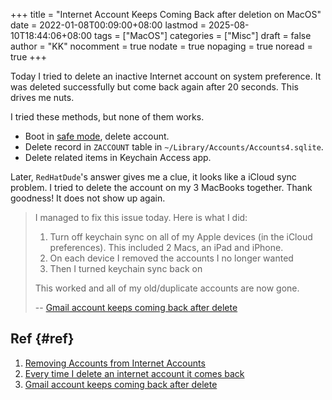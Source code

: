 +++
title = "Internet Account Keeps Coming Back after deletion on MacOS"
date = 2022-01-08T00:09:00+08:00
lastmod = 2025-08-10T18:44:06+08:00
tags = ["MacOS"]
categories = ["Misc"]
draft = false
author = "KK"
nocomment = true
nodate = true
nopaging = true
noread = true
+++

Today I tried to delete an inactive Internet account on system preference. It was deleted successfully but come back again after 20 seconds. This drives me nuts.

I tried these methods, but none of them works.

-   Boot in [safe mode](https://support.apple.com/en-us/HT201262), delete account.
-   Delete record in `ZACCOUNT` table in `~/Library/Accounts/Accounts4.sqlite`.
-   Delete related items in Keychain Access app.

Later, `RedHatDude`'s answer gives me a clue, it looks like a iCloud sync problem. I tried to delete the account on my 3 MacBooks together. Thank goodness! It does not show up again.

> I managed to fix this issue today. Here is what I did:
>
> 1.  Turn off keychain sync on all of my Apple devices (in the iCloud preferences). This included 2 Macs, an iPad and iPhone.
> 2.  On each device I removed the accounts I no longer wanted
> 3.  Then I turned keychain sync back on
>
> This worked and all of my old/duplicate accounts are now gone.
>
> -- [Gmail account keeps coming back after delete](https://discussions.apple.com/thread/252924363?login=true&sortBy=rank)


## Ref {#ref}

1.  [Removing Accounts from Internet Accounts](https://community.jamf.com/t5/jamf-pro/removing-accounts-from-internet-accounts/td-p/179654)
2.  [Every time I delete an internet account it comes back](https://www.twit.community/t/every-time-i-delete-an-internet-account-it-comes-back/9914)
3.  [Gmail account keeps coming back after delete](https://discussions.apple.com/thread/252924363?login=true)
